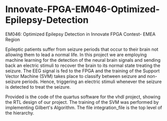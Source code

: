# Innovate-FPGA-EM046-Optimized-Epilepsy-Detection
EM046: Optimized Epilepsy Detection in Innovate FPGA Contest- EMEA Region

Epileptic patients suffer from seizure periods that occur to their brain not allowing them to lead a normal life.
In this project we are employing machine learning for the detection of the neural brain signals and sending back an electric stimuli to 
recover the brain to its normal state treating the seizure. 
The EEG signal is fed to the FPGA and the training of the Support Vector Machine (SVM) 
takes place to classify between seizure and non-seizure periods. 
Hence, triggering an electric stimuli whenever the seizure is detected to treat the seizure. 

Provided is the code of the quartus software for the vhdl project, showing the RTL design of our project.
The training of the SVM was performed by implementing Gilbert's Algorithm. The file integration_file is the top level of the hierarchy.
